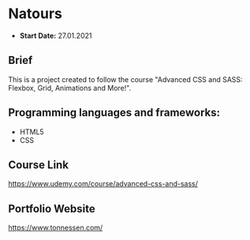 # Natours
- **Start Date:** 27.01.2021

## Brief
This is a project created to follow the course "Advanced CSS and SASS: Flexbox, Grid, Animations and More!".

## Programming languages and frameworks:
- HTML5
- CSS

## Course Link
https://www.udemy.com/course/advanced-css-and-sass/ 

## Portfolio Website
https://www.tonnessen.com/